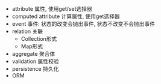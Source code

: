 - attribute 属性, 使用get/set选择器
- computed attribute 计算属性, 使用get选择器
- event 事件: 状态的改变会抛出事件, 状态不改变不会抛出事件
- relation 关联
  - Collection形式
  - Map形式
- aggregate 聚合体
- validation 属性校验
- persistence 持久化
- ORM
